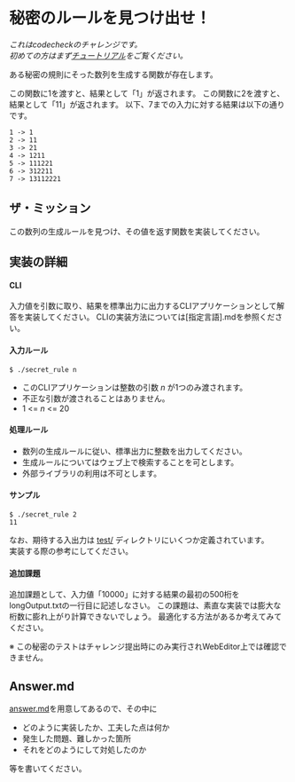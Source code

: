 # 秘密のルールを見つけ出せ！

*これはcodecheckのチャレンジです。  
初めての方はまず[チュートリアル](https://app.code-check.io/orgs/codecheck/challenges/77)をご覧ください。*

ある秘密の規則にそった数列を生成する関数が存在します。

この関数に1を渡すと、結果として「1」が返されます。
この関数に2を渡すと、結果として「11」が返されます。
以下、7までの入力に対する結果は以下の通りです。

```
1 -> 1
2 -> 11
3 -> 21
4 -> 1211
5 -> 111221
6 -> 312211
7 -> 13112221
```

## ザ・ミッション
この数列の生成ルールを見つけ、その値を返す関数を実装してください。

## 実装の詳細
#### CLI
入力値を引数に取り、結果を標準出力に出力するCLIアプリケーションとして解答を実装してください。
CLIの実装方法については[指定言語].mdを参照ください。

#### 入力ルール
```shell
$ ./secret_rule n
```
- このCLIアプリケーションは整数の引数 *n* が1つのみ渡されます。
- 不正な引数が渡されることはありません。
- 1 <= *n* <= 20

#### 処理ルール
- 数列の生成ルールに従い、標準出力に整数を出力してください。
- 生成ルールについてはウェブ上で検索することを可とします。
- 外部ライブラリの利用は不可とします。

#### サンプル
```shell
$ ./secret_rule 2
11
```

なお、期待する入出力は [test/](./test/) ディレクトリにいくつか定義されています。  
実装する際の参考にしてください。

#### 追加課題

追加課題として、入力値「10000」に対する結果の最初の500桁をlongOutput.txtの一行目に記述しなさい。
この課題は、素直な実装では膨大な桁数に膨れ上がり計算できないでしょう。
最適化する方法があるか考えてみてください。

※ この秘密のテストはチャレンジ提出時にのみ実行されWebEditor上では確認できません。

## Answer.md
[answer.md](./answer.md)を用意してあるので、その中に

- どのように実装したか、工夫した点は何か
- 発生した問題、難しかった箇所
- それをどのようにして対処したのか

等を書いてください。
